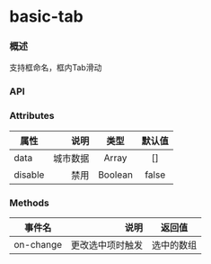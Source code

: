 # basic-tab

### 概述

支持框命名，框内Tab滑动


<vuep template="#example" :options="{ theme: 'mdn-like' }"></vuep>

<script v-pre type="text/x-template" id="example">
<template>
    <div class='ex-basic-tab'>
        <basic-tab title="购物偏好" :tabs="tabs" @on-change="tabChange">
            <Tooltip placement="right" slot='header'>
                <div slot="content">
                    <p>根据用户统计时间段内购物、关注、浏览情况等因素，计算出用户得分最高的品类。</p>
                </div>
                <Icon type="ios-help-outline" class="helpIcon"></Icon>
            </Tooltip>
            <div>内容</div>
        </basic-tab>
    </div>
</template>
<script>
export default {
    data() {
        return {
            tabs: [{ key: 'preferences', value: '品类偏好' }, { key: 'oneStage', value: '90天一级品类得分' }, { key: 'twoStage', value: '90天二级品类得分' }]
        }
    },
    created() {},
    mounted() {

    },
    methods: {
        tabChange(x) {
            if (x === 'preferences') {
                console.log('品类偏好')
            }
            if (x === 'oneStage') {
                console.log('90天一级品类得分')
            }
            if (x === 'twoStage') {
                console.log('90天二级品类得分')
            }
        }
    }
}

</script>
<style scoped>


</style>
<style>
.ex-basic-tab {
    width: 440px;
}

</style>


</script>


### API

### Attributes

| 属性        | 说明   |  类型  |  默认值 |
| --------   | -----:  | :----:  | :----:  |
| data    | 城市数据 |   Array    |   []    |
| disable    | 禁用 |   Boolean    |   false    |


### Methods

| 事件名        | 说明   |  返回值  |
| --------   | -----:  | :----:  |
| on-change    | 更改选中项时触发 |   选中的数组    |